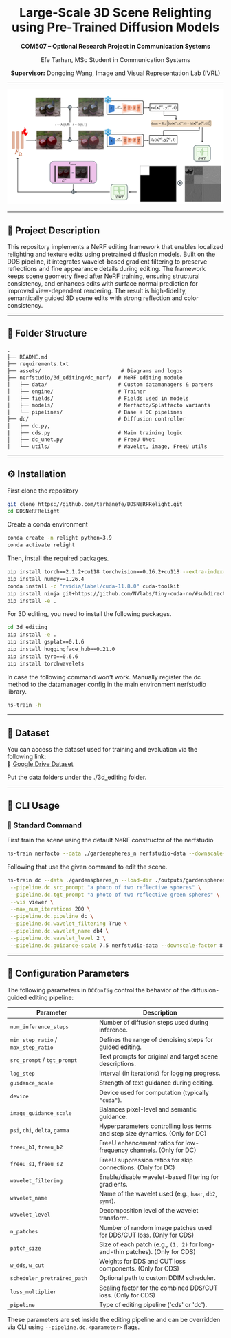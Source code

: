 <h1 align="center">Large-Scale 3D Scene Relighting using Pre‑Trained Diffusion Models</h1>

<p align="center"><strong>COM507 – Optional Research Project in Communication Systems</strong></p>
<p align="center">Efe Tarhan, MSc Student in Communication Systems</p>
<p align="center"><strong>Supervisor:</strong> Dongqing Wang, Image and Visual Representation Lab (IVRL)</p>

---

<p align="center">
  <img src="assets/new_pipeline.png" alt="EPFL Logo" width="%100"/>
</p>

---

## 📝 Project Description

This repository implements a NeRF editing framework that enables localized relighting and texture edits using pretrained diffusion models. Built on the DDS pipeline, it integrates wavelet-based gradient filtering to preserve reflections and fine appearance details during editing. The framework keeps scene geometry fixed after NeRF training, ensuring structural consistency, and enhances edits with surface normal prediction for improved view-dependent rendering. The result is high-fidelity, semantically guided 3D scene edits with strong reflection and color consistency.


---
## 📁 Folder Structure

```
.
├── README.md
├── requirements.txt
├── assets/                          # Diagrams and logos
├── nerfstudio/3d_editing/dc_nerf/  # NeRF editing module
│   ├── data/                       # Custom datamanagers & parsers
│   ├── engine/                     # Trainer
│   ├── fields/                     # Fields used in models
│   ├── models/                     # Nerfacto/Splatfacto variants
│   └── pipelines/                  # Base + DC pipelines
├── dc/                             # Diffusion controller 
│   ├── dc.py, 
|   ├── cds.py                      # Main training logic
│   ├── dc_unet.py                  # FreeU UNet
│   └── utils/                      # Wavelet, image, FreeU utils
```

---

## ⚙️ Installation

First clone the repository 

```bash
git clone https://github.com/tarhanefe/DDSNeRFRelight.git
cd DDSNeRFRelight
```

Create a conda environment

```bash
conda create -n relight python=3.9
conda activate relight
```

Then, install the required packages.

```bash
pip install torch==2.1.2+cu118 torchvision==0.16.2+cu118 --extra-index-url https://download.pytorch.org/whl/cu118
pip install numpy==1.26.4
conda install -c "nvidia/label/cuda-11.8.0" cuda-toolkit
pip install ninja git+https://github.com/NVlabs/tiny-cuda-nn/#subdirectory=bindings/torch
pip install -e .
```
For 3D editing, you need to install the following packages.

```bash
cd 3d_editing
pip install -e .
pip install gsplat==0.1.6
pip install huggingface_hub==0.21.0
pip install tyro==0.6.6
pip install torchwavelets
```

In case the following command won't work. Manually register the dc method to the datamanager config in the main environment nerfstudio library. 

```bash 
ns-train -h

```

---

## 📂 Dataset

You can access the dataset used for training and evaluation via the following link:  
🔗 [Google Drive Dataset](https://drive.google.com/drive/folders/1nO8yCE3YvK-gHqXteKokSjv4ujfTLX9c?usp=sharing)

Put the data folders under the ./3d_editing folder.

---

## 🚀 CLI Usage

### 🔧 Standard Command

First train the scene using the default NeRF constructor of the nerfstudio

```bash
ns-train nerfacto --data ./gardenspheres_n nerfstudio-data --downscale-factor 8
```

Following that use the given command to edit the scene. 

```bash
ns-train dc --data ./gardenspheres_n --load-dir ./outputs/gardenspheres_n/nerfacto/2025-03-30_013255/nerfstudio_models/ \
 --pipeline.dc.src_prompt "a photo of two reflective spheres" \
 --pipeline.dc.tgt_prompt "a photo of two reflective green spheres" \
 --vis viewer \
 --max_num_iterations 200 \
 --pipeline.dc.pipeline dc \
 --pipeline.dc.wavelet_filtering True \
 --pipeline.dc.wavelet_name db4 \
 --pipeline.dc.wavelet_level 2 \
 --pipeline.dc.guidance-scale 7.5 nerfstudio-data --downscale-factor 8
```

---


## 🧾 Configuration Parameters

The following parameters in `DCConfig` control the behavior of the diffusion-guided editing pipeline:

| Parameter                  | Description |
|---------------------------|-------------|
| `num_inference_steps`     | Number of diffusion steps used during inference. |
| `min_step_ratio` / `max_step_ratio` | Defines the range of denoising steps for guided editing. |
| `src_prompt` / `tgt_prompt` | Text prompts for original and target scene descriptions. |
| `log_step`                | Interval (in iterations) for logging progress. |
| `guidance_scale`         | Strength of text guidance during editing. |
| `device`                  | Device used for computation (typically `"cuda"`). |
| `image_guidance_scale`    | Balances pixel-level and semantic guidance. |
| `psi`, `chi`, `delta`, `gamma` | Hyperparameters controlling loss terms and step size dynamics. (Only for DC) |
| `freeu_b1`, `freeu_b2`     | FreeU enhancement ratios for low-frequency channels. (Only for DC)|
| `freeu_s1`, `freeu_s2`     | FreeU suppression ratios for skip connections. (Only for DC)|
| `wavelet_filtering`       | Enable/disable wavelet-based filtering for gradients. |
| `wavelet_name`            | Name of the wavelet used (e.g., `haar`, `db2`, `sym4`). |
| `wavelet_level`           | Decomposition level of the wavelet transform. |
| `n_patches`               | Number of random image patches used for DDS/CUT loss. (Only for CDS)|
| `patch_size`              | Size of each patch (e.g., `(1, 2)` for long-and-thin patches). (Only for CDS)|
| `w_dds`, `w_cut`          | Weights for DDS and CUT loss components. (Only for CDS)|
| `scheduler_pretrained_path` | Optional path to custom DDIM scheduler. |
| `loss_multiplier`         | Scaling factor for the combined DDS/CUT loss. (Only for CDS)|
| `pipeline`                | Type of editing pipeline ('cds' or 'dc'). |

These parameters are set inside the editing pipeline and can be overridden via CLI using `--pipeline.dc.<parameter>` flags.
